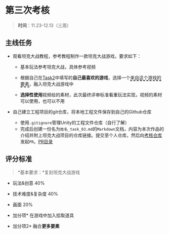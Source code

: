 # 第三次考核

> **时间**：11.23-12.13（三周）



## 主线任务

- 观看坦克大战教程，参考教程制作一款坦克大战游戏，要求如下：

  - 基本玩法参考坦克大战，具体参考视频

  - 根据自己在[Task2](../Task2)中填写的**自己最喜欢的游戏**，选择一个<span style="border-bottom:2px dashed black;">来自这个游戏的要素</span>，融入坦克大战游戏中

  - **选择性使用**视频给的素材，此次最终评审标准看重玩法实现，视频的素材可以使用，也可以不用

- 自己建立工程项目的git仓库，将本地工程文件保存到自己的Github仓库

  - 使用`.gitignore`管理Unity的工程文件仓库（自行了解）
  - 完成后创建一份名为`姓名_task_03.md`的`Markdown`文档，内容为本次作品的介绍并附上坦克大战项目的仓库链接。提交至个人仓库，然后向[考核仓库](https://github.com/yunmengzestudio/2020-Autumn)发起`PR`。[PR目录](../Task3)



## 评分标准

>  *基本要求：*复刻坦克大战游戏

- 玩法&创意 40%

- 技术难度&复杂度 40%

- 画面 20%

- 加分项* 在游戏中加入拾取道具

- 加分项2* 融合**更多要素**

  